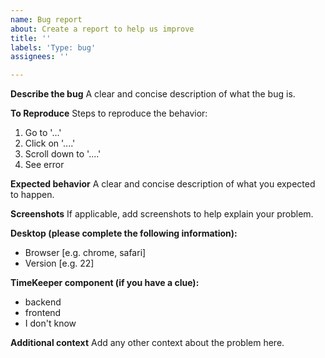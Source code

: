 ```yaml
---
name: Bug report
about: Create a report to help us improve
title: ''
labels: 'Type: bug'
assignees: ''

---
```


**Describe the bug**
A clear and concise description of what the bug is.

**To Reproduce**
Steps to reproduce the behavior:
1. Go to '...'
2. Click on '....'
3. Scroll down to '....'
4. See error

**Expected behavior**
A clear and concise description of what you expected to happen.

**Screenshots**
If applicable, add screenshots to help explain your problem.

**Desktop (please complete the following information):**
 - Browser [e.g. chrome, safari]
 - Version [e.g. 22]

**TimeKeeper component (if you have a clue):**
- backend
- frontend
- I don't know

**Additional context**
Add any other context about the problem here.
